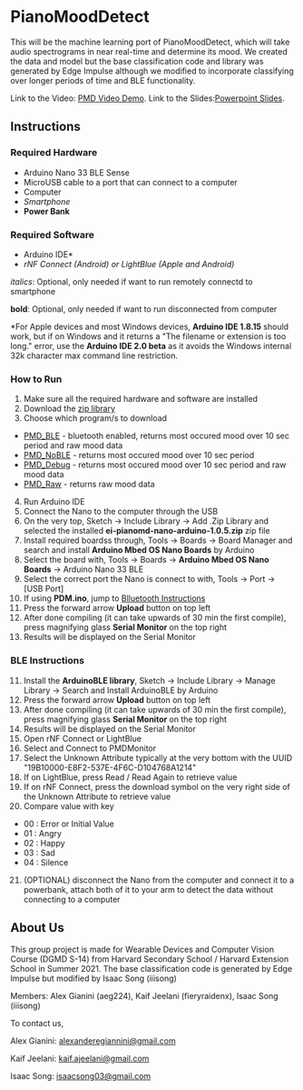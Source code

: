 # PianoMoodDetect
This will be the machine learning port of PianoMoodDetect, which will take audio spectrograms in near real-time and determine its mood. We created the data and model but the  base classification code and library was generated by Edge Impulse although we modified to incorporate classifying over longer periods of time and BLE functionality.


Link to the Video: [PMD Video Demo](https://drive.google.com/file/d/1uX5su_4KtaUus0jB1XEI6SNKJ-fODRyG/view?usp=sharing (Links to an external site.)).
Link to the Slides:[Powerpoint Slides](https://docs.google.com/presentation/d/1A6edBlZyydkND7f5juQiJ3jpEm0fiCRRPGEFvX3eTmQ/edit?usp=sharing (Links to an external site.)).

## Instructions
### Required Hardware
- Arduino Nano 33 BLE Sense
- MicroUSB cable to a port that can connect to a computer
- Computer
- *Smartphone*
- **Power Bank**

### Required Software
- Arduino IDE*
- *rNF Connect (Android) or LightBlue (Apple and Android)*


*italics*: Optional, only needed if want to run remotely connectd to smartphone

**bold**: Optional, only needed if want to run disconnected from computer

\*For Apple devices and most Windows devices, **Arduino IDE 1.8.15** should work, but if on Windows and it returns a "The filename or extension is too long." error, use the **Arduino IDE 2.0 beta** as it avoids the Windows internal 32k character max command line restriction.


### How to Run
1. Make sure all the required hardware and software are installed
2. Download the [zip library](ei-pianomd-nano-arduino-1.0.5.zip)
3. Choose which program/s to download
  - [PMD_BLE](PMD_BLE.ino) - bluetooth enabled, returns most occured mood over 10 sec period and raw mood data
  - [PMD_NoBLE](PMD_NoBLE.ino) - returns most occured mood over 10 sec period
  - [PMD_Debug](PMD_Debug.ino) - returns most occured mood over 10 sec period and raw mood data
  - [PMD_Raw](PMD_Raw.ino) - returns raw mood data
4. Run Arduino IDE
5. Connect the Nano to the computer through the USB
6. On the very top, Sketch -> Include Library -> Add .Zip Library and selected the installed **ei-pianomd-nano-arduino-1.0.5.zip** zip file
7. Install required boardss through, Tools -> Boards -> Board Manager and search and install **Arduino Mbed OS Nano Boards** by Arduino
8. Select the board with, Tools -> Boards -> **Arduino Mbed OS Nano Boards** -> Arduino Nano 33 BLE
9. Select the correct port the Nano is connect to with, Tools -> Port -> [USB Port]
10. If using **PDM.ino**, jump to [Blluetooth Instructions](https://github.com/fieryraidenx/PianoMoodDetect#ble-instructions)
11. Press the forward arrow **Upload** button on top left
12. After done compiling (it can take upwards of 30 min the first compile), press magnifying glass **Serial Monitor** on the top right
13. Results will be displayed on the Serial Monitor

### BLE Instructions
11. Install the **ArduinoBLE library**, Sketch -> Include Library -> Manage Library -> Search and Install ArduinoBLE by Arduino
12. Press the forward arrow **Upload** button on top left
13. After done compiling (it can take upwards of 30 min the first compile), press magnifying glass **Serial Monitor** on the top right
14. Results will be displayed on the Serial Monitor
15. Open rNF Connect or LightBlue
16. Select and Connect to PMDMonitor
17. Select the Unknown Attribute typically at the very bottom with the UUID "19B10000-E8F2-537E-4F6C-D104768A1214"
18. If on LightBlue, press Read / Read Again to retrieve value
19. If on rNF Connect, press the download symbol on the very right side of the Unknown Attribute to retrieve value
20. Compare value with key
  - 00 : Error or Initial Value
  - 01 : Angry
  - 02 : Happy
  - 03 : Sad
  - 04 : Silence
21. (OPTIONAL) disconnect the Nano from the computer and connect it to a powerbank, attach both of it to your arm to detect the data without connecting to a computer


## About Us
This group project is made for Wearable Devices and Computer Vision Course (DGMD S-14) from Harvard Secondary School / Harvard Extension School in Summer 2021.
The base classification code is generated by Edge Impulse but modified by Isaac Song (iiisong)

Members: Alex Gianini (aeg224), Kaif Jeelani (fieryraidenx), Isaac Song (iiisong)


To contact us,

Alex Gianini: alexanderegiannini@gmail.com

Kaif Jeelani: kaif.ajeelani@gmail.com

Isaac Song: isaacsong03@gmail.com
